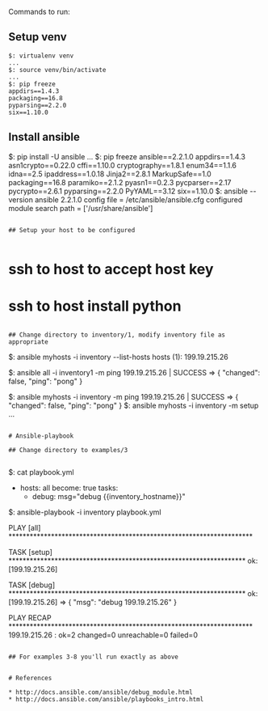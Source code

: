 Commands to run:

## Setup venv

```
$: virtualenv venv
...
$: source venv/bin/activate
...
$: pip freeze
appdirs==1.4.3
packaging==16.8
pyparsing==2.2.0
six==1.10.0
```

## Install ansible

$: pip install -U ansible
...
$: pip freeze
ansible==2.2.1.0
appdirs==1.4.3
asn1crypto==0.22.0
cffi==1.10.0
cryptography==1.8.1
enum34==1.1.6
idna==2.5
ipaddress==1.0.18
Jinja2==2.8.1
MarkupSafe==1.0
packaging==16.8
paramiko==2.1.2
pyasn1==0.2.3
pycparser==2.17
pycrypto==2.6.1
pyparsing==2.2.0
PyYAML==3.12
six==1.10.0
$: ansible --version
ansible 2.2.1.0
  config file = /etc/ansible/ansible.cfg
  configured module search path = ['/usr/share/ansible']
```

## Setup your host to be configured


```
# ssh to host to accept host key
# ssh to host install python
```

## Change directory to inventory/1, modify inventory file as appropriate

```
$: ansible myhosts -i inventory --list-hosts
  hosts (1):
    199.19.215.26

$: ansible all -i inventory1 -m ping
199.19.215.26 | SUCCESS => {
    "changed": false, 
    "ping": "pong"
}

$: ansible myhosts -i inventory -m ping
199.19.215.26 | SUCCESS => {
    "changed": false, 
    "ping": "pong"
}
$: ansible myhosts -i inventory -m setup
...
```

# Ansible-playbook

## Change directory to examples/3


```
$: cat playbook.yml 

- hosts: all
  become: true
  tasks:
  - debug: msg="debug {{inventory_hostname}}"


$: ansible-playbook -i inventory playbook.yml

PLAY [all] *********************************************************************

TASK [setup] *******************************************************************
ok: [199.19.215.26]

TASK [debug] *******************************************************************
ok: [199.19.215.26] => {
    "msg": "debug 199.19.215.26"
}

PLAY RECAP *********************************************************************
199.19.215.26              : ok=2    changed=0    unreachable=0    failed=0   
```

## For examples 3-8 you'll run exactly as above


# References

* http://docs.ansible.com/ansible/debug_module.html
* http://docs.ansible.com/ansible/playbooks_intro.html





